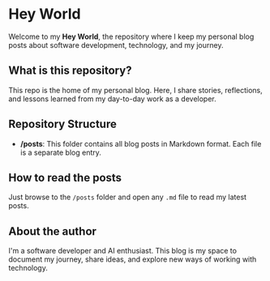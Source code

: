 # Hey World

Welcome to my **Hey World**, the repository where I keep my personal blog posts about software development, technology, and my journey.

## What is this repository?

This repo is the home of my personal blog. Here, I share stories, reflections, and lessons learned from my day-to-day work as a developer.

## Repository Structure

- **/posts**: This folder contains all blog posts in Markdown format. Each file is a separate blog entry.

## How to read the posts

Just browse to the `/posts` folder and open any `.md` file to read my latest posts.

## About the author

I'm a software developer and AI enthusiast. This blog is my space to document my journey, share ideas, and explore new ways of working with technology.
